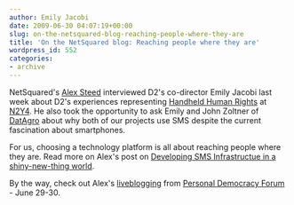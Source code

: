 ```yaml
---
author: Emily Jacobi
date: 2009-06-30 04:07:19+00:00
slug: on-the-netsquared-blog-reaching-people-where-they-are
title: 'On the NetSquared blog: Reaching people where they are'
wordpress_id: 552
categories:
- archive
---
```


NetSquared's [Alex Steed](http://alexsteed.com/) interviewed D2's co-director Emily Jacobi last week about D2's experiences representing [Handheld Human Rights](http://www.netsquared.org/projects/handheld-human-rights) at [N2Y4](http://www.netsquared.org/conference/n2y4). He also took the opportunity to ask Emily and John Zoltner of [DatAgro](http://www.netsquared.org/projects/datagro) about why both of our projects use SMS despite the current fascination about smartphones.

For us, choosing a technology platform is all about reaching people where they are. Read more on Alex's post on [Developing SMS Infrastructue in a shiny-new-thing world](http://www.netsquared.org/blog/alexsteed/developing-sms-infrastructure-shiny-new-thing-would).

By the way, check out Alex's [liveblogging](http://netsquared.org/blog/alexsteed) from [Personal Democracy Forum](http://personaldemocracy.com/pdf-conference/personal-democracy-forum-conference) - June 29-30.
